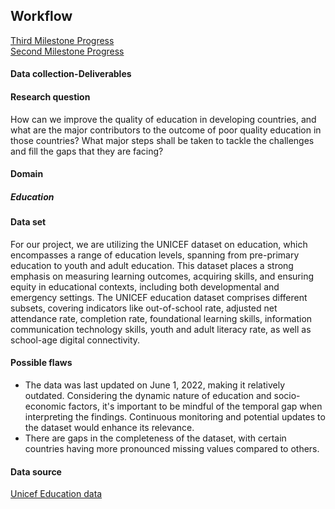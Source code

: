 ## Workflow

<a href="https://docs.google.com/document/d/1vdoBlSAXJYgv4zoRqSAO7MkyKua0M34kooFTypbseYE/edit" target="_blank">Third Milestone Progress</a>
</br>
<a href="https://docs.google.com/document/d/1_FwAd3jI7S2PrnI3_lxBwGEcEFKswqevhZed6vOJn0o/edit?usp=sharing" target="_blank">Second Milestone Progress</a>

#### Data collection-Deliverables

#### Research question

How can we improve the quality of education in developing countries, and what are the major contributors to the outcome of poor quality education in those countries? What major steps shall be taken to tackle the challenges and fill the gaps that they are facing?



#### Domain
##### Education


#### Data set
For our project, we are utilizing the UNICEF dataset on education, which encompasses a range of education levels, spanning from pre-primary education to youth and adult education. This dataset places a strong emphasis on measuring learning outcomes, acquiring skills, and ensuring equity in educational contexts, including both developmental and emergency settings.
The UNICEF education dataset comprises different subsets, covering indicators like out-of-school rate, adjusted net attendance rate, completion rate, foundational learning skills, information communication technology skills, youth and adult literacy rate, as well as school-age digital connectivity.

#### Possible flaws
<ul>
<li>The data was last updated on June 1, 2022, making it relatively outdated. Considering the dynamic nature of education and socio-economic factors, it's important to be mindful of the temporal gap when interpreting the findings. Continuous monitoring and potential updates to the dataset would enhance its relevance.</li>
<li>There are gaps in the completeness of the dataset, with certain countries having more pronounced missing values compared to others.</li>      
</ul>

#### Data source
<a href="https://data.unicef.org/topic/education/overview/" target="_blank">Unicef Education data</a>
